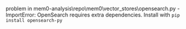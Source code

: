problem in mem0-analysis\repo\mem0\vector_stores\opensearch.py - ImportError: OpenSearch requires extra dependencies. Install with `pip install opensearch-py`
